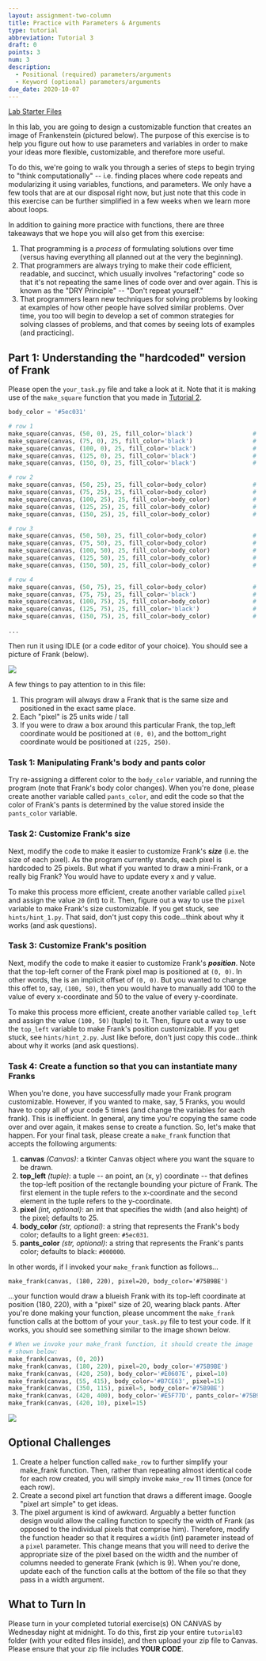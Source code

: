 ```yaml
---
layout: assignment-two-column
title: Practice with Parameters & Arguments
type: tutorial
abbreviation: Tutorial 3
draft: 0
points: 3
num: 3
description: 
  - Positional (required) parameters/arguments
  - Keyword (optional) parameters/arguments
due_date: 2020-10-07 
---
```


<a class="nu-button" href="/fall2020/course-files/tutorials/tutorial03.zip" target="_blank">
    Lab Starter Files <i class="fas fa-download"></i>
</a> 

In this lab, you are going to design a customizable function that creates an image of Frankenstein (pictured below). The purpose of this exercise is to help you figure out how to use parameters and variables in order to make your ideas more flexible, customizable, and therefore more useful.

To do this, we're going to walk you through a series of steps to begin trying to "think computationally" -- i.e. finding places where code repeats and modularizing it using variables, functions, and parameters. We only have a few tools that are at our disposal right now, but just note that this code in this exercise can be further simplified in a few weeks when we learn more about loops.

In addition to gaining more practice with functions, there are three takeaways that we hope you will also get from this exercise: 

1. That programming is a *process* of formulating solutions over time (versus having everything all  planned out at the very the beginning). 
2. That programmers are always trying to make their code efficient, readable, and succinct, which usually involves "refactoring" code so that it's not repeating the same lines of code over and over again. This is known as the "DRY Principle" -- "Don't repeat yourself." 
3. That programmers learn new techniques for solving problems by looking at examples of how other people have solved similar problems. Over time, you too will begin to develop a set of common strategies for solving classes of problems, and that comes by seeing lots of examples (and practicing).

## Part 1: Understanding the "hardcoded" version of Frank
Please open the `your_task.py` file and take a look at it. Note that it is making use of the `make_square` function that you made in [Tutorial 2](tutorial02).

```python
body_color = '#5ec031'

# row 1
make_square(canvas, (50, 0), 25, fill_color='black')                 # pixel (3, 1)
make_square(canvas, (75, 0), 25, fill_color='black')                 # pixel (4, 1)
make_square(canvas, (100, 0), 25, fill_color='black')                # pixel (5, 1)
make_square(canvas, (125, 0), 25, fill_color='black')                # pixel (6, 1)
make_square(canvas, (150, 0), 25, fill_color='black')                # pixel (7, 1)

# row 2
make_square(canvas, (50, 25), 25, fill_color=body_color)             # pixel (3, 2)
make_square(canvas, (75, 25), 25, fill_color=body_color)             # pixel (4, 2)
make_square(canvas, (100, 25), 25, fill_color=body_color)            # pixel (5, 2)
make_square(canvas, (125, 25), 25, fill_color=body_color)            # pixel (6, 2)
make_square(canvas, (150, 25), 25, fill_color=body_color)            # pixel (7, 2)

# row 3
make_square(canvas, (50, 50), 25, fill_color=body_color)             # pixel (3, 3)
make_square(canvas, (75, 50), 25, fill_color=body_color)             # pixel (4, 3)
make_square(canvas, (100, 50), 25, fill_color=body_color)            # pixel (5, 3)
make_square(canvas, (125, 50), 25, fill_color=body_color)            # pixel (6, 3)
make_square(canvas, (150, 50), 25, fill_color=body_color)            # pixel (7, 3)

# row 4
make_square(canvas, (50, 75), 25, fill_color=body_color)             # pixel (3, 4)
make_square(canvas, (75, 75), 25, fill_color='black')                # pixel (4, 4)
make_square(canvas, (100, 75), 25, fill_color=body_color)            # pixel (5, 4)
make_square(canvas, (125, 75), 25, fill_color='black')               # pixel (6, 4)
make_square(canvas, (150, 75), 25, fill_color=body_color)            # pixel (7, 4)

...
```

Then run it using IDLE (or a code editor of your choice). You should see a picture of Frank (below). 

<img class="small frame" src="/fall2020/assets/images/tutorials/frank1.png" />

A few things to pay attention to in this file:

1. This program will always draw a Frank that is the same size and positioned in the exact same place. 
1. Each "pixel" is 25 units wide / tall
1. If you were to draw a box around this particular Frank, the top_left coordinate would be positioned at `(0, 0)`, and the bottom_right coordinate would be positioned at `(225, 250)`.

### Task 1: Manipulating Frank's body and pants color
Try re-assigning a different color to the `body_color` variable, and running the program (note that Frank's body color changes). When you're done, please create another variable called `pants_color`, and edit the code so that the color of Frank's pants is determined by the value stored inside the `pants_color` variable.

### Task 2: Customize Frank's size
Next, modify the code to make it easier to customize Frank's ***size*** (i.e. the size of each pixel). As the program currently stands, each pixel is hardcoded to 25 pixels. But what if you wanted to draw a mini-Frank, or a really big Frank? You would have to update every x and y value. 

To make this process more efficient, create another variable called `pixel` and assign the value `20` (int) to it. Then, figure out a way to use the `pixel` variable to make Frank's size customizable. If you get stuck, see `hints/hint_1.py`. That said, don't just copy this code...think about why it works (and ask questions).

### Task 3: Customize Frank's position
Next, modify the code to make it easier to customize Frank's ***position***. Note that the top-left corner of the Frank pixel map is positioned at `(0, 0)`. In other words, the is an implicit offset of `(0, 0)`. But you wanted to change this offet to, say, `(100, 50)`, then you would have to manually add 100 to the value of every x-coordinate and 50 to the value of every y-coordinate.

To make this process more efficient, create another variable called `top_left` and assign the value `(100, 50)` (tuple) to it. Then, figure out a way to use the `top_left` variable to make Frank's position customizable. If you get stuck, see `hints/hint_2.py`. Just like before, don't just copy this code...think about why it works (and ask questions).

### Task 4: Create a function so that you can instantiate many Franks
When you're done, you have successfully made your Frank program customizable. However, if you wanted to make, say, 5 Franks, you would have to copy all of your code 5 times (and change the variables for each frank). This is inefficient. In general, any time you're copying the same code over and over again, it makes sense to create a function. So, let's make that happen. For your final task, please create a `make_frank` function that accepts the following arguments:

1. **canvas** *(Canvas)*: a tkinter Canvas object where you want the square to be drawn.
1. **top_left** *(tuple)*: a tuple -- an point, an (x, y) coordinate -- that defines the top-left position of the rectangle bounding your picture of Frank. The first element in the tuple refers to the x-coordinate and the second element in the tuple refers to the y-coordinate.
1. **pixel** *(int, optional)*: an int that specifies the width (and also height) of the pixel; defaults to 25.
1. **body_color** *(str, optional)*: a string that represents the Frank's body color; defaults to a light green: `#5ec031`.
1. **pants_color** *(str, optional)*: a string that represents the Frank's pants color; defaults to black: `#000000`.

In other words, if I invoked your `make_frank` function as follows...

`make_frank(canvas, (180, 220), pixel=20, body_color='#75B9BE')`

...your function would draw a blueish Frank with its top-left coordinate at position (180, 220), with a "pixel" size of 20, wearing black pants. After you're done making your function, please uncomment the `make_frank` function calls at the bottom of your `your_task.py` file to test your code. If it works, you should see something similar to the image shown below.

```python
# When we invoke your make_frank function, it should create the image
# shown below:
make_frank(canvas, (0, 20))
make_frank(canvas, (180, 220), pixel=20, body_color='#75B9BE')
make_frank(canvas, (420, 250), body_color='#E0607E', pixel=10)
make_frank(canvas, (55, 415), body_color='#B7CE63', pixel=15)
make_frank(canvas, (350, 115), pixel=5, body_color='#75B9BE')
make_frank(canvas, (420, 400), body_color='#E5F77D', pants_color='#75B9BE', pixel=15)
make_frank(canvas, (420, 10), pixel=15)

```

<img class="medium frame" src="/fall2020/assets/images/tutorials/franks.png" />

## Optional Challenges

1. Create a helper function called `make_row` to further simplify your make_frank function. Then, rather than repeating almost identical code for each row created, you will simply invoke `make_row` 11 times (once for each row).
2. Create a second pixel art function that draws a different image. Google "pixel art simple" to get ideas.
3. The pixel argument is kind of awkward. Arguably a better function design would allow the calling function to specify the width of Frank (as opposed to the individual pixels that comprise him). Therefore, modify the function header so that it requires a `width` (int) parameter instead of a `pixel` parameter. This change means that you will need to derive the appropriate size of the pixel based on the width and the number of columns needed to generate Frank (which is 9). When you're done, update each of the function calls at the bottom of the file so that they pass in a width argument.

## What to Turn In
Please turn in your completed tutorial exercise(s) ON CANVAS by Wednesday night at midnight. To do this, first zip your entire `tutorial03` folder (with your edited files inside), and then upload your zip file to Canvas. Please ensure that your zip file includes **YOUR CODE**.  

